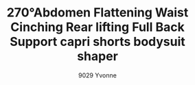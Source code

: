 ---
layout: product
title: 270°Abdomen Flattening Waist Cinching Rear lifting Full Back Support capri shorts bodysuit shaper 
subtitle: 9029 Yvonne
price: '38.00'
feature_image: 
  - /shaping-lingerie/9029-front.png
  - /shaping-lingerie/9029-back.png
categories: 
  - Tummy & Waist
  - Back Support
  - Rear & Hips
  - Thighs & Legs
  - Full Body
  - Bust
  - Bodysuits
---